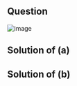 ## Question

![image](https://github.com/user-attachments/assets/8b71afb4-58ea-44a0-b1cd-8acf515a476f)

## Solution of (a)

## Solution of (b)
